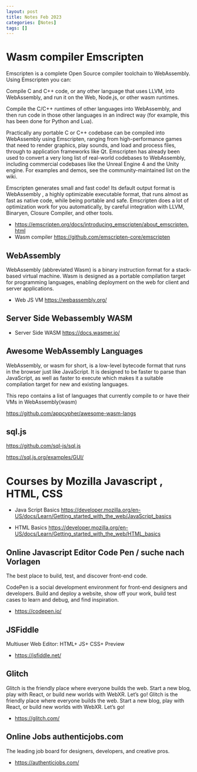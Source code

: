 ```yaml
---
layout: post
title: Notes Feb 2023 
categories: [Notes]
tags: []
--- 
```



# Wasm compiler Emscripten 

Emscripten is a complete Open Source compiler toolchain to WebAssembly. Using Emscripten you can:

Compile C and C++ code, or any other language that uses LLVM, into WebAssembly, and run it on the Web, Node.js, or other wasm runtimes.

Compile the C/C++ runtimes of other languages into WebAssembly, and then run code in those other languages in an indirect way (for example, this has been done for Python and Lua).

Practically any portable C or C++ codebase can be compiled into WebAssembly using Emscripten, ranging from high-performance games that need to render graphics, play sounds, and load and process files, through to application frameworks like Qt. Emscripten has already been used to convert a very long list of real-world codebases to WebAssembly, including commercial codebases like the Unreal Engine 4 and the Unity engine. For examples and demos, see the community-maintained list on the wiki.

Emscripten generates small and fast code! Its default output format is WebAssembly , a highly optimizable executable format, that runs almost as fast as native code, while being portable and safe. Emscripten does a lot of optimization work for you automatically, by careful integration with LLVM, Binaryen, Closure Compiler, and other tools.

- https://emscripten.org/docs/introducing_emscripten/about_emscripten.html
- Wasm compiler https://github.com/emscripten-core/emscripten

## WebAssembly 

WebAssembly (abbreviated Wasm) is a binary instruction format for a stack-based virtual machine. Wasm is designed as a portable compilation target for programming languages, enabling deployment on the web for client and server applications.

- Web JS VM https://webassembly.org/

## Server Side Webassembly WASM 

- Server Side WASM https://docs.wasmer.io/

## Awesome WebAssembly Languages 

WebAssembly, or wasm for short, is a low-level bytecode format that runs in the browser just like JavaScript. It is designed to be faster to parse than JavaScript, as well as faster to execute which makes it a suitable compilation target for new and existing languages.

This repo contains a list of languages that currently compile to or have their VMs in WebAssembly(wasm)

https://github.com/appcypher/awesome-wasm-langs

## sql.js 

https://github.com/sql-js/sql.js

https://sql.js.org/examples/GUI/

# Courses by Mozilla Javascript , HTML, CSS

- Java Script Basics https://developer.mozilla.org/en-US/docs/Learn/Getting_started_with_the_web/JavaScript_basics

- HTML Basics https://developer.mozilla.org/en-US/docs/Learn/Getting_started_with_the_web/HTML_basics


## Online Javascript Editor Code Pen / suche nach Vorlagen 
The best place to build, test, and discover front-end code.

CodePen is a social development environment for front-end designers and developers. Build and deploy a website, show off your work, build test cases to learn and debug, and find inspiration.

- https://codepen.io/

## JSFiddle 

Multiuser Web Editor: HTML+  JS+  CSS+  Preview 

- https://jsfiddle.net/


## Glitch 
Glitch is the friendly place where everyone builds the web. Start a new blog, play with React, or build new worlds with WebXR. Let’s go!
Glitch is the friendly place where everyone builds the web. Start a new blog, play with React, or build new worlds with WebXR. Let’s go!

- https://glitch.com/

## Online Jobs authenticjobs.com

The leading job board for designers, developers, and creative pros.

- https://authenticjobs.com/
